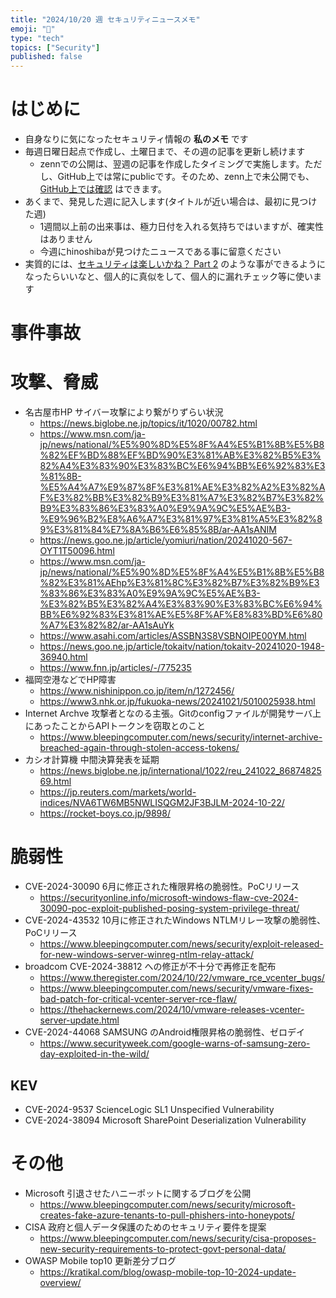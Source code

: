 ```yaml
---
title: "2024/10/20 週 セキュリティニュースメモ"
emoji: "🔖"
type: "tech"
topics: ["Security"]
published: false
---
```


# はじめに
* 自身なりに気になったセキュリティ情報の **私のメモ** です
* 毎週日曜日起点で作成し、土曜日まで、その週の記事を更新し続けます
    * zennでの公開は、翌週の記事を作成したタイミングで実施します。ただし、GitHub上では常にpublicです。そのため、zenn上で未公開でも、[GitHub上では確認](https://github.com/hinoshiba/zenn.dev/tree/main/articles) はできます。
* あくまで、発見した週に記入します(タイトルが近い場合は、最初に見つけた週)
    * 1週間以上前の出来事は、極力日付を入れる気持ちではいますが、確実性はありません
    * 今週にhinoshibaが見つけたニュースである事に留意ください
* 実質的には、[セキュリティは楽しいかね？ Part 2](https://negi.hatenablog.com/) のような事ができるようになったらいいなと、個人的に真似をして、個人的に漏れチェック等に使います

# 事件事故

# 攻撃、脅威

* 名古屋市HP サイバー攻撃により繋がりずらい状況
    * https://news.biglobe.ne.jp/topics/it/1020/00782.html
    * https://www.msn.com/ja-jp/news/national/%E5%90%8D%E5%8F%A4%E5%B1%8B%E5%B8%82%EF%BD%88%EF%BD%90%E3%81%AB%E3%82%B5%E3%82%A4%E3%83%90%E3%83%BC%E6%94%BB%E6%92%83%E3%81%8B-%E5%A4%A7%E9%87%8F%E3%81%AE%E3%82%A2%E3%82%AF%E3%82%BB%E3%82%B9%E3%81%A7%E3%82%B7%E3%82%B9%E3%83%86%E3%83%A0%E9%9A%9C%E5%AE%B3-%E9%96%B2%E8%A6%A7%E3%81%97%E3%81%A5%E3%82%89%E3%81%84%E7%8A%B6%E6%85%8B/ar-AA1sANIM
    * https://news.goo.ne.jp/article/yomiuri/nation/20241020-567-OYT1T50096.html
    * https://www.msn.com/ja-jp/news/national/%E5%90%8D%E5%8F%A4%E5%B1%8B%E5%B8%82%E3%81%AEhp%E3%81%8C%E3%82%B7%E3%82%B9%E3%83%86%E3%83%A0%E9%9A%9C%E5%AE%B3-%E3%82%B5%E3%82%A4%E3%83%90%E3%83%BC%E6%94%BB%E6%92%83%E3%81%AE%E5%8F%AF%E8%83%BD%E6%80%A7%E3%82%82/ar-AA1sAuYk
    * https://www.asahi.com/articles/ASSBN3S8VSBNOIPE00YM.html
    * https://news.goo.ne.jp/article/tokaitv/nation/tokaitv-20241020-1948-36940.html
    * https://www.fnn.jp/articles/-/775235
* 福岡空港などでHP障害
    * https://www.nishinippon.co.jp/item/n/1272456/
    * https://www3.nhk.or.jp/fukuoka-news/20241021/5010025938.html
* Internet Archve 攻撃者となのる主張。Gitのconfigファイルが開発サーバ上にあったことからAPIトークンを窃取とのこと
    * https://www.bleepingcomputer.com/news/security/internet-archive-breached-again-through-stolen-access-tokens/
* カシオ計算機 中間決算発表を延期
    * https://news.biglobe.ne.jp/international/1022/reu_241022_8687482569.html
    * https://jp.reuters.com/markets/world-indices/NVA6TW6MB5NWLISQGM2JF3BJLM-2024-10-22/
    * https://rocket-boys.co.jp/9898/

# 脆弱性
* CVE-2024-30090 6月に修正された権限昇格の脆弱性。PoCリリース
    * https://securityonline.info/microsoft-windows-flaw-cve-2024-30090-poc-exploit-published-posing-system-privilege-threat/ 
* CVE-2024-43532 10月に修正されたWindows NTLMリレー攻撃の脆弱性、PoCリリース
    * https://www.bleepingcomputer.com/news/security/exploit-released-for-new-windows-server-winreg-ntlm-relay-attack/
* broadcom CVE-2024-38812 への修正が不十分で再修正を配布
    * https://www.theregister.com/2024/10/22/vmware_rce_vcenter_bugs/
    * https://www.bleepingcomputer.com/news/security/vmware-fixes-bad-patch-for-critical-vcenter-server-rce-flaw/
    * https://thehackernews.com/2024/10/vmware-releases-vcenter-server-update.html
* CVE-2024-44068 SAMSUNG のAndroid権限昇格の脆弱性、ゼロデイ
    * https://www.securityweek.com/google-warns-of-samsung-zero-day-exploited-in-the-wild/


## KEV
* CVE-2024-9537 ScienceLogic SL1 Unspecified Vulnerability
* CVE-2024-38094 Microsoft SharePoint Deserialization Vulnerability

# その他

* Microsoft 引退させたハニーポットに関するブログを公開
    * https://www.bleepingcomputer.com/news/security/microsoft-creates-fake-azure-tenants-to-pull-phishers-into-honeypots/
* CISA 政府と個人データ保護のためのセキュリティ要件を提案
    * https://www.bleepingcomputer.com/news/security/cisa-proposes-new-security-requirements-to-protect-govt-personal-data/
* OWASP Mobile top10 更新差分ブログ
    * https://kratikal.com/blog/owasp-mobile-top-10-2024-update-overview/
